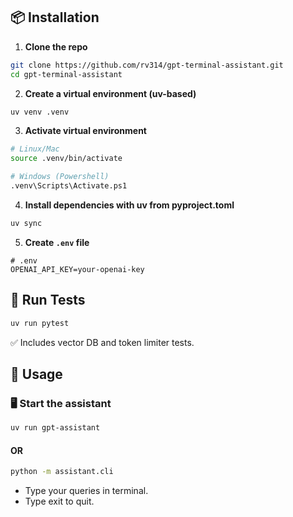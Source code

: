 ## 📦 Installation

1. **Clone the repo**
```bash
git clone https://github.com/rv314/gpt-terminal-assistant.git
cd gpt-terminal-assistant
```

2. **Create a virtual environment (uv-based)**
```bash
uv venv .venv
```

3. **Activate virtual environment**
```bash
# Linux/Mac
source .venv/bin/activate

# Windows (Powershell)
.venv\Scripts\Activate.ps1
```

4. **Install dependencies with uv from pyproject.toml**
```bash
uv sync
```

5. **Create `.env` file**

```env
# .env
OPENAI_API_KEY=your-openai-key
```

## 🧪 Run Tests
```bash
uv run pytest
```
✅ Includes vector DB and token limiter tests.

## 💬 Usage
### 🖥️ Start the assistant
```bash
uv run gpt-assistant
```
#### OR
```bash
python -m assistant.cli
```

- Type your queries in terminal.
- Type exit to quit.